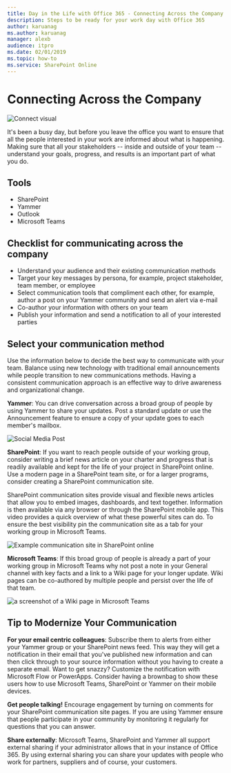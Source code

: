 ```yaml
---
title: Day in the Life with Office 365 - Connecting Across the Company
description: Steps to be ready for your work day with Office 365
author: karuanag
ms.author: karuanag
manager: alexb
audience: itpro
ms.date: 02/01/2019
ms.topic: how-to
ms.service: SharePoint Online
---
```


# Connecting Across the Company

![Connect visual](media/ditl_crosscompany.png)

It's been a busy day, but before you leave the office you want to ensure that all the people interested in your work are informed about what is happening. Making sure that all your stakeholders -- inside and outside of your team -- understand your goals, progress, and results is an important part of what you do.  

## Tools
- SharePoint
- Yammer
- Outlook
- Microsoft Teams 

## Checklist for communicating across the company
- Understand your audience and their existing communication methods
- Target your key messages by persona, for example, project stakeholder, team member, or employee
- Select communication tools that compliment each other, for example, author a post on your Yammer community and send an alert via e-mail 
- Co-author your information with others on your team
- Publish your information and send a notification to all of your interested parties 
 
## Select your communication method
Use the information below to decide the best way to communicate with your team. Balance using new technology with traditional email announcements while people transition to new communications methods. Having a consistent communication approach is an effective way to drive awareness and organizational change. 

**Yammer**: You can drive conversation across a broad group of people by using Yammer to share your updates. Post a standard update or use the Announcement feature to ensure a copy of your update goes to each member's mailbox. 

![Social Media Post](media/ditl_IT-Service-News.png)

**SharePoint**: If you want to reach people outside of your  working group, consider writing a brief news article on your charter and progress that is readily available and kept for the life of your project in SharePoint online. Use a modern page in a SharePoint team site, or for a larger programs, consider creating a SharePoint communication site. 

SharePoint communication sites provide visual and flexible news articles that allow you to embed images, dashboards, and text together. Information is then available via any browser or through the SharePoint mobile app. This video provides a quick overview of what these powerful sites can do. To ensure the best visibility pin the communication site as a tab for your working group in Microsoft Teams.

![Example communication site in SharePoint online](media/ditl_Comm-Site.png)

**Microsoft Teams**:  If this broad group of people is already a part of your working group in Microsoft Teams why not post a note in your General channel with key facts and a link to a Wiki page for your longer update.  Wiki pages can be co-authored by multiple people and persist over the life of that team. 

![a screenshot of a Wiki page in Microsoft Teams](media/ditl_Teams-Wiki.png)

## Tip to Modernize Your Communication

**For your email centric colleagues**: Subscribe them to alerts from either your Yammer group or your SharePoint news feed.  This way they will get a notification in their email that you've published new information and can then click through to your source information without you having to create a separate email.  Want to get snazzy?  Customize the notification with Microsoft Flow or PowerApps. Consider having a brownbag to show these users how to use Microsoft Teams, SharePoint or Yammer on their mobile devices. 

**Get people talking!** Encourage engagement by turning on comments for your SharePoint communication site pages.  If you are using Yammer ensure that people participate in your community by monitoring it regularly for questions that you can answer. 

**Share externally**:  Microsoft Teams, SharePoint and Yammer all support external sharing if your administrator allows that in your instance of Office 365.  By using external sharing you can share your updates with people who work for partners, suppliers and of course, your customers.